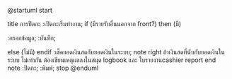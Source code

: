 @startuml
start

title การปิดกะ
:เปิดกะเริ่มทำงาน;
if (มีรายรับอื่นนอกจาก front?) then (มี)

:กรอกข้อมูล;
:บันทึก;

else (ไม่มี)
endif
:เช็คยอดเงินสดกับยอดเงินในระบบ;
note right
ถ้าเงินสดที่นับกับยอดเงินในระบบ ไม่เท่ากัน ต้องเขียนเหตุผลลงในสมุด logbook และ ใบรายงานcashier report
end note
:ปิดกะ;
:พิมพ์;
stop
@enduml

